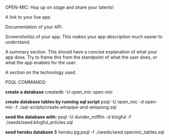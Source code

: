 OPEN-MIC: Hop up on stage and share your talents!

A link to your live app.

Documentation of your API.

Screenshot(s) of your app. This makes your app description much easier to understand.

A summary section. This should have a concise explanation of what your app does. Try to frame this from the standpoint of what the user does, or what the app enables for the user.

A section on the technology used.


PSQL COMMANDS:

**create a database**
createdb -U open_mic open-mic

**create database tables by running sql script**
psql -U open_mic -d open-mic -f ./sql-scripts/create.whopipe-and-amazong.sql

**seed the database with:**
psql -U dunder_mifflin -d blogful -f ./seeds/seed.blogful_articles.sql

**seed heroku database**
$ heroku pg:psql -f ./seeds/seed.openmic_tables.sql